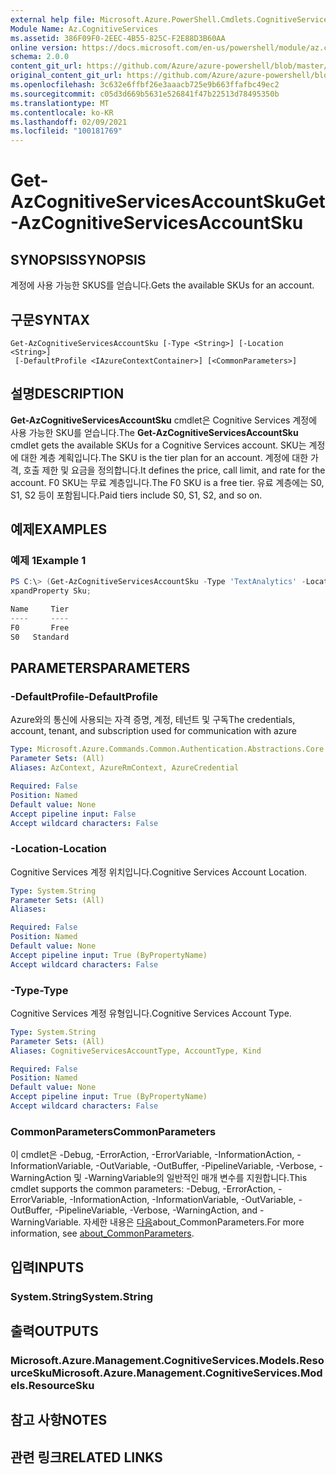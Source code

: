 ```yaml
---
external help file: Microsoft.Azure.PowerShell.Cmdlets.CognitiveServices.dll-Help.xml
Module Name: Az.CognitiveServices
ms.assetid: 386F09F0-2EEC-4B55-825C-F2E88D3B60AA
online version: https://docs.microsoft.com/en-us/powershell/module/az.cognitiveservices/get-azcognitiveservicesaccountsku
schema: 2.0.0
content_git_url: https://github.com/Azure/azure-powershell/blob/master/src/CognitiveServices/CognitiveServices/help/Get-AzCognitiveServicesAccountSku.md
original_content_git_url: https://github.com/Azure/azure-powershell/blob/master/src/CognitiveServices/CognitiveServices/help/Get-AzCognitiveServicesAccountSku.md
ms.openlocfilehash: 3c632e6ffbf26e3aaacb725e9b663ffafbc49ec2
ms.sourcegitcommit: c05d3d669b5631e526841f47b22513d78495350b
ms.translationtype: MT
ms.contentlocale: ko-KR
ms.lasthandoff: 02/09/2021
ms.locfileid: "100181769"
---
```

# <span data-ttu-id="7298c-101">Get-AzCognitiveServicesAccountSku</span><span class="sxs-lookup"><span data-stu-id="7298c-101">Get-AzCognitiveServicesAccountSku</span></span>

## <span data-ttu-id="7298c-102">SYNOPSIS</span><span class="sxs-lookup"><span data-stu-id="7298c-102">SYNOPSIS</span></span>
<span data-ttu-id="7298c-103">계정에 사용 가능한 SKUS를 얻습니다.</span><span class="sxs-lookup"><span data-stu-id="7298c-103">Gets the available SKUs for an account.</span></span>

## <span data-ttu-id="7298c-104">구문</span><span class="sxs-lookup"><span data-stu-id="7298c-104">SYNTAX</span></span>

```
Get-AzCognitiveServicesAccountSku [-Type <String>] [-Location <String>]
 [-DefaultProfile <IAzureContextContainer>] [<CommonParameters>]
```

## <span data-ttu-id="7298c-105">설명</span><span class="sxs-lookup"><span data-stu-id="7298c-105">DESCRIPTION</span></span>
<span data-ttu-id="7298c-106">**Get-AzCognitiveServicesAccountSku** cmdlet은 Cognitive Services 계정에 사용 가능한 SKU를 얻습니다.</span><span class="sxs-lookup"><span data-stu-id="7298c-106">The **Get-AzCognitiveServicesAccountSku** cmdlet gets the available SKUs for a Cognitive Services account.</span></span>
<span data-ttu-id="7298c-107">SKU는 계정에 대한 계층 계획입니다.</span><span class="sxs-lookup"><span data-stu-id="7298c-107">The SKU is the tier plan for an account.</span></span>
<span data-ttu-id="7298c-108">계정에 대한 가격, 호출 제한 및 요금을 정의합니다.</span><span class="sxs-lookup"><span data-stu-id="7298c-108">It defines the price, call limit, and rate for the account.</span></span>
<span data-ttu-id="7298c-109">F0 SKU는 무료 계층입니다.</span><span class="sxs-lookup"><span data-stu-id="7298c-109">The F0 SKU is a free tier.</span></span>
<span data-ttu-id="7298c-110">유료 계층에는 S0, S1, S2 등이 포함됩니다.</span><span class="sxs-lookup"><span data-stu-id="7298c-110">Paid tiers include S0, S1, S2, and so on.</span></span>

## <span data-ttu-id="7298c-111">예제</span><span class="sxs-lookup"><span data-stu-id="7298c-111">EXAMPLES</span></span>

### <span data-ttu-id="7298c-112">예제 1</span><span class="sxs-lookup"><span data-stu-id="7298c-112">Example 1</span></span>
```powershell
PS C:\> (Get-AzCognitiveServicesAccountSku -Type 'TextAnalytics' -Location "westus").Value | Select-Object -E
xpandProperty Sku;

Name     Tier
----     ----
F0       Free
S0   Standard
```

## <span data-ttu-id="7298c-113">PARAMETERS</span><span class="sxs-lookup"><span data-stu-id="7298c-113">PARAMETERS</span></span>

### <span data-ttu-id="7298c-114">-DefaultProfile</span><span class="sxs-lookup"><span data-stu-id="7298c-114">-DefaultProfile</span></span>
<span data-ttu-id="7298c-115">Azure와의 통신에 사용되는 자격 증명, 계정, 테넌트 및 구독</span><span class="sxs-lookup"><span data-stu-id="7298c-115">The credentials, account, tenant, and subscription used for communication with azure</span></span>

```yaml
Type: Microsoft.Azure.Commands.Common.Authentication.Abstractions.Core.IAzureContextContainer
Parameter Sets: (All)
Aliases: AzContext, AzureRmContext, AzureCredential

Required: False
Position: Named
Default value: None
Accept pipeline input: False
Accept wildcard characters: False
```

### <span data-ttu-id="7298c-116">-Location</span><span class="sxs-lookup"><span data-stu-id="7298c-116">-Location</span></span>
<span data-ttu-id="7298c-117">Cognitive Services 계정 위치입니다.</span><span class="sxs-lookup"><span data-stu-id="7298c-117">Cognitive Services Account Location.</span></span>

```yaml
Type: System.String
Parameter Sets: (All)
Aliases:

Required: False
Position: Named
Default value: None
Accept pipeline input: True (ByPropertyName)
Accept wildcard characters: False
```

### <span data-ttu-id="7298c-118">-Type</span><span class="sxs-lookup"><span data-stu-id="7298c-118">-Type</span></span>
<span data-ttu-id="7298c-119">Cognitive Services 계정 유형입니다.</span><span class="sxs-lookup"><span data-stu-id="7298c-119">Cognitive Services Account Type.</span></span>

```yaml
Type: System.String
Parameter Sets: (All)
Aliases: CognitiveServicesAccountType, AccountType, Kind

Required: False
Position: Named
Default value: None
Accept pipeline input: True (ByPropertyName)
Accept wildcard characters: False
```

### <span data-ttu-id="7298c-120">CommonParameters</span><span class="sxs-lookup"><span data-stu-id="7298c-120">CommonParameters</span></span>
<span data-ttu-id="7298c-121">이 cmdlet은 -Debug, -ErrorAction, -ErrorVariable, -InformationAction, -InformationVariable, -OutVariable, -OutBuffer, -PipelineVariable, -Verbose, -WarningAction 및 -WarningVariable의 일반적인 매개 변수를 지원합니다.</span><span class="sxs-lookup"><span data-stu-id="7298c-121">This cmdlet supports the common parameters: -Debug, -ErrorAction, -ErrorVariable, -InformationAction, -InformationVariable, -OutVariable, -OutBuffer, -PipelineVariable, -Verbose, -WarningAction, and -WarningVariable.</span></span> <span data-ttu-id="7298c-122">자세한 내용은 [다음](http://go.microsoft.com/fwlink/?LinkID=113216)about_CommonParameters.</span><span class="sxs-lookup"><span data-stu-id="7298c-122">For more information, see [about_CommonParameters](http://go.microsoft.com/fwlink/?LinkID=113216).</span></span>

## <span data-ttu-id="7298c-123">입력</span><span class="sxs-lookup"><span data-stu-id="7298c-123">INPUTS</span></span>

### <span data-ttu-id="7298c-124">System.String</span><span class="sxs-lookup"><span data-stu-id="7298c-124">System.String</span></span>

## <span data-ttu-id="7298c-125">출력</span><span class="sxs-lookup"><span data-stu-id="7298c-125">OUTPUTS</span></span>

### <span data-ttu-id="7298c-126">Microsoft.Azure.Management.CognitiveServices.Models.ResourceSku</span><span class="sxs-lookup"><span data-stu-id="7298c-126">Microsoft.Azure.Management.CognitiveServices.Models.ResourceSku</span></span>

## <span data-ttu-id="7298c-127">참고 사항</span><span class="sxs-lookup"><span data-stu-id="7298c-127">NOTES</span></span>

## <span data-ttu-id="7298c-128">관련 링크</span><span class="sxs-lookup"><span data-stu-id="7298c-128">RELATED LINKS</span></span>
